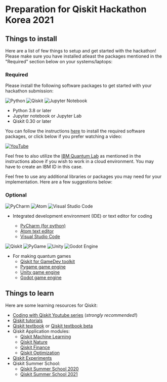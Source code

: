 # Preparation for Qiskit Hackathon Korea 2021

## Things to install

Here are a list of few things to setup and get started with the hackathon! Please make sure you have installed atleast the packages mentioned in the "Required" section below on your systems/laptops:

### Required
Please install the following software packages to get started with your hackathon submission:  

![Python](https://img.shields.io/badge/python%203.x%20>=%203.8-3670A0?style=for-the-badge&logo=python&logoColor=ffdd54) ![Qiskit](https://img.shields.io/badge/Qiskit%200.30+-%236929C4.svg?style=for-the-badge&logo=Qiskit&logoColor=white)
![Jupyter Notebook](https://img.shields.io/badge/jupyter-%23FA0F00.svg?style=for-the-badge&logo=jupyter&logoColor=white)

- Python 3.8 or later 
- Jupyter notebook or Jupyter Lab
- Qiskit 0.30 or later

You can follow the instructions [here](https://qiskit.org/documentation/install.html) to install the required software packages, or click below if you prefer watching a video:  

[![YouTube](https://img.shields.io/badge/Youtube-Qiskit%20Installation-youtube%23FF0000.svg?style=for-the-badge&logo=YouTube&logoColor=white&color=6929c4)](https://www.youtube.com/watch?v=1kRfHNUbkrg)

Feel free to also utilize the [IBM Quantum Lab](https://lab.quantum-computing.ibm.com/) as mentioned in the instructions above if you wish to work in a cloud environment. You may have to create an IBM ID in this case. 

Feel free to use any additional libraries or packages you may need for your implementation. Here are a few suggestions below:
### Optional 

 ![PyCharm](https://img.shields.io/badge/pycharm-143?style=for-the-badge&logo=pycharm&logoColor=black&color=black&labelColor=green) ![Atom](https://img.shields.io/badge/Atom-%2366595C.svg?style=for-the-badge&logo=atom&logoColor=white)  ![Visual Studio Code](https://img.shields.io/badge/Visual%20Studio%20Code-0078d7.svg?style=for-the-badge&logo=visual-studio-code&logoColor=white)

- Integrated development environment (IDE) or text editor for coding  

  - [PyCharm (for python)](https://www.jetbrains.com/pycharm/)
  - [Atom text editor](https://atom.io)
  - [Visual Studio Code](https://code.visualstudio.com)  

![Qiskit](https://img.shields.io/badge/Qiskit%20GameDev-%236929C4.svg?style=for-the-badge&logo=Qiskit&logoColor=white) ![PyGame](https://img.shields.io/badge/PyGame-%23000000.svg?style=for-the-badge&logo=PyGame&color=brightgreen) ![Unity](https://img.shields.io/badge/unity-%23000000.svg?style=for-the-badge&logo=unity&logoColor=white) ![Godot Engine](https://img.shields.io/badge/GODOT-%23FFFFFF.svg?style=for-the-badge&logo=godot-engine) 

- For making quantum games  
  - [Qiskit for GameDev toolkit](https://github.com/HuangJunye/Qiskit-for-GameDev)
  - [Pygame game engine](https://www.pygame.org/wiki/GettingStarted)
  - [Unity game engine](https://unity.com)
  - [Godot game engine](https://godotengine.org)

## Things to learn

Here are some learning resources for Qiskit:
- [Coding with Qiskit Youtube series](https://www.youtube.com/playlist?list=PLOFEBzvs-Vvp2xg9-POLJhQwtVktlYGbY) (*strongly recommended!*)
- [Qiskit tutorials](https://qiskit.org/documentation/tutorials/circuits/1_getting_started_with_qiskit.html)
- [Qiskit textbook](https://community.qiskit.org/textbook/) or [Qiskit textbook beta](https://qiskit.org/textbook-beta/)
- Qiskit Application modules: 
  - [Qiskit Machine Learning](https://qiskit.org/documentation/machine-learning/getting_started.html) 
  - [Qiskit Nature](https://qiskit.org/documentation/nature/getting_started.html) 
  - [Qiskit Finance](https://qiskit.org/documentation/finance/getting_started.html)
  - [Qiskit Optimization](https://qiskit.org/documentation/optimization/getting_started.html)  
 - [Qiskit Experiments](https://qiskit.org/documentation/experiments/tutorials/index.html)
- Qiskit Summer School: 
  - [Qiskit Summer School 2020](https://www.youtube.com/watch?v=Rs2TzarBX5I&list=PLOFEBzvs-VvrXTMy5Y2IqmSaUjfnhvBHR)
  - [Qiskit Summer School 2021](https://www.youtube.com/watch?v=xgA4Dx_7q34&list=PLOFEBzvs-VvqJwybFxkTiDzhf5E11p8BI)
